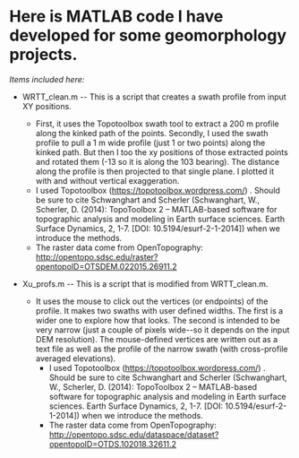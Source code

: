 # Here is MATLAB code I have developed for some geomorphology projects. 


_Items included here:_

- WRTT_clean.m -- This is a script that creates a swath profile from input XY positions. 
  - First, it uses the Topotoolbox swath tool to extract a 200 m profile along the kinked path of the points. Secondly, I used the swath profile to pull a 1 m wide profile (just 1 or two points) along the kinked path. But then I too the xy positions of those extracted points and rotated them (-13 so it is along the 103 bearing). The distance along the profile is then projected to that single plane.  I plotted it with and without vertical exaggeration.
  - I used Topotoolbox (https://topotoolbox.wordpress.com/) . Should be sure to cite Schwanghart and Scherler (Schwanghart, W., Scherler, D. (2014): TopoToolbox 2 – MATLAB-based software for topographic analysis and modeling in Earth surface sciences. Earth Surface Dynamics, 2, 1-7. [DOI: 10.5194/esurf-2-1-2014]) when we introduce the methods.
  - The raster data come from OpenTopography: http://opentopo.sdsc.edu/raster?opentopoID=OTSDEM.022015.26911.2
  
- Xu_profs.m -- This is a script that is modified from WRTT_clean.m. 
  - It uses the mouse to click out the vertices (or endpoints) of the profile. It makes two swaths with user defined widths. The first is a wider one to explore how that looks. The second is intended to be very narrow (just a couple of pixels wide--so it depends on the input DEM resolution). The mouse-defined vertices are written out as a text file as well as the profile of the narrow swath (with cross-profile averaged elevations).
    - I used Topotoolbox (https://topotoolbox.wordpress.com/) . Should be sure to cite Schwanghart and Scherler (Schwanghart, W., Scherler, D. (2014): TopoToolbox 2 – MATLAB-based software for topographic analysis and modeling in Earth surface sciences. Earth Surface Dynamics, 2, 1-7. [DOI: 10.5194/esurf-2-1-2014]) when we introduce the methods.
    - The raster data come from OpenTopography: http://opentopo.sdsc.edu/dataspace/dataset?opentopoID=OTDS.102018.32611.2
    
  

